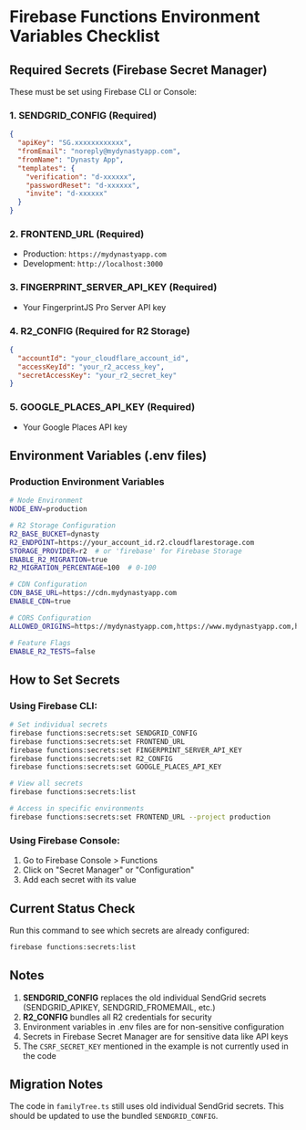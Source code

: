 # Firebase Functions Environment Variables Checklist

## Required Secrets (Firebase Secret Manager)

These must be set using Firebase CLI or Console:

### 1. **SENDGRID_CONFIG** (Required)
```json
{
  "apiKey": "SG.xxxxxxxxxxxx",
  "fromEmail": "noreply@mydynastyapp.com",
  "fromName": "Dynasty App",
  "templates": {
    "verification": "d-xxxxxx",
    "passwordReset": "d-xxxxxx",
    "invite": "d-xxxxxx"
  }
}
```

### 2. **FRONTEND_URL** (Required)
- Production: `https://mydynastyapp.com`
- Development: `http://localhost:3000`

### 3. **FINGERPRINT_SERVER_API_KEY** (Required)
- Your FingerprintJS Pro Server API key

### 4. **R2_CONFIG** (Required for R2 Storage)
```json
{
  "accountId": "your_cloudflare_account_id",
  "accessKeyId": "your_r2_access_key",
  "secretAccessKey": "your_r2_secret_key"
}
```

### 5. **GOOGLE_PLACES_API_KEY** (Required)
- Your Google Places API key

## Environment Variables (.env files)

### Production Environment Variables

```bash
# Node Environment
NODE_ENV=production

# R2 Storage Configuration
R2_BASE_BUCKET=dynasty
R2_ENDPOINT=https://your_account_id.r2.cloudflarestorage.com
STORAGE_PROVIDER=r2  # or 'firebase' for Firebase Storage
ENABLE_R2_MIGRATION=true
R2_MIGRATION_PERCENTAGE=100  # 0-100

# CDN Configuration
CDN_BASE_URL=https://cdn.mydynastyapp.com
ENABLE_CDN=true

# CORS Configuration
ALLOWED_ORIGINS=https://mydynastyapp.com,https://www.mydynastyapp.com,https://app.mydynastyapp.com

# Feature Flags
ENABLE_R2_TESTS=false
```

## How to Set Secrets

### Using Firebase CLI:
```bash
# Set individual secrets
firebase functions:secrets:set SENDGRID_CONFIG
firebase functions:secrets:set FRONTEND_URL
firebase functions:secrets:set FINGERPRINT_SERVER_API_KEY
firebase functions:secrets:set R2_CONFIG
firebase functions:secrets:set GOOGLE_PLACES_API_KEY

# View all secrets
firebase functions:secrets:list

# Access in specific environments
firebase functions:secrets:set FRONTEND_URL --project production
```

### Using Firebase Console:
1. Go to Firebase Console > Functions
2. Click on "Secret Manager" or "Configuration"
3. Add each secret with its value

## Current Status Check

Run this command to see which secrets are already configured:
```bash
firebase functions:secrets:list
```

## Notes

1. **SENDGRID_CONFIG** replaces the old individual SendGrid secrets (SENDGRID_APIKEY, SENDGRID_FROMEMAIL, etc.)
2. **R2_CONFIG** bundles all R2 credentials for security
3. Environment variables in .env files are for non-sensitive configuration
4. Secrets in Firebase Secret Manager are for sensitive data like API keys
5. The `CSRF_SECRET_KEY` mentioned in the example is not currently used in the code

## Migration Notes

The code in `familyTree.ts` still uses old individual SendGrid secrets. This should be updated to use the bundled `SENDGRID_CONFIG`.